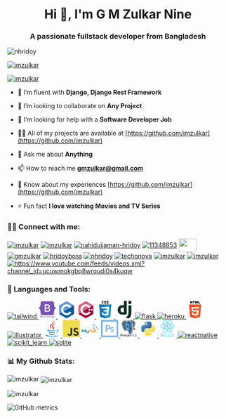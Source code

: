 <h1 align="center">Hi 👋, I'm G M Zulkar Nine</h1>
<h3 align="center">A passionate fullstack developer from Bangladesh</h3>

<p align="left"> <img src="https://komarev.com/ghpvc/?username=nhridoy&label=Profile%20views&color=0e75b6&style=flat" alt="nhridoy" /> </p>

<p align="left"> <a href="https://github.com/ryo-ma/github-profile-trophy"><img src="https://github-profile-trophy.vercel.app/?username=imzulkar&theme=onedark" alt="imzulkar" /></a> </p>

<p align="left"> <a href="https://twitter.com/imzulkar" target="blank"><img src="https://img.shields.io/twitter/follow/imzulkar?logo=twitter&style=for-the-badge" alt="imzulkar" /></a> </p>




- 🌱 I’m fluent with **Django, Django Rest Framework**

- 👯 I’m looking to collaborate on **Any Project**

- 🤝 I’m looking for help with a **Software Developer Job**

- 👨‍💻 All of my projects are available at [https://github.com/imzulkar](https://github.com/imzulkar)

- 💬 Ask me about **Anything**

- 📫 How to reach me **gmzulkar@gmail.com**

- 📄 Know about my experiences [https://github.com/imzulkar](https://github.com/imzulkar)

- ⚡ Fun fact **I love watching Movies and TV Series**


<h3 align="left">🙋‍♂️ Connect with me:</h3>
<p align="left">
<a href="https://codepen.io/imzulkar" target="blank"><img align="center" src="https://raw.githubusercontent.com/rahuldkjain/github-profile-readme-generator/master/src/images/icons/Social/codepen.svg" alt="imzulkar" height="30" width="40" /></a>
<a href="https://twitter.com/imzulkar" target="blank"><img align="center" src="https://raw.githubusercontent.com/rahuldkjain/github-profile-readme-generator/master/src/images/icons/Social/twitter.svg" alt="imzulkar" height="30" width="40" /></a>
<a href="https://linkedin.com/in/nahidujjaman-hridoy" target="blank"><img align="center" src="https://raw.githubusercontent.com/rahuldkjain/github-profile-readme-generator/master/src/images/icons/Social/linked-in-alt.svg" alt="nahidujjaman-hridoy" height="30" width="40" /></a>
<a href="https://stackoverflow.com/users/11348853" target="blank"><img align="center" src="https://raw.githubusercontent.com/rahuldkjain/github-profile-readme-generator/master/src/images/icons/Social/stack-overflow.svg" alt="11348853" height="30" width="40" /></a>
<a href="https://kaggle.com/" target="blank"><img align="center" src="https://raw.githubusercontent.com/rahuldkjain/github-profile-readme-generator/master/src/images/icons/Social/kaggle.svg" alt="" height="30" width="40" /></a>
<a href="https://fb.com/gmzulkar" target="blank"><img align="center" src="https://raw.githubusercontent.com/rahuldkjain/github-profile-readme-generator/master/src/images/icons/Social/facebook.svg" alt="gmzulkar" height="30" width="40" /></a>
<a href="https://instagram.com/hridoyboss" target="blank"><img align="center" src="https://raw.githubusercontent.com/rahuldkjain/github-profile-readme-generator/master/src/images/icons/Social/instagram.svg" alt="hridoyboss" height="30" width="40" /></a>
<a href="https://www.behance.net/nhridoy" target="blank"><img align="center" src="https://raw.githubusercontent.com/rahuldkjain/github-profile-readme-generator/master/src/images/icons/Social/behance.svg" alt="nhridoy" height="30" width="40" /></a>
<a href="https://www.youtube.com/c/techonova" target="blank"><img align="center" src="https://raw.githubusercontent.com/rahuldkjain/github-profile-readme-generator/master/src/images/icons/Social/youtube.svg" alt="techonova" height="30" width="40" /></a>
<a href="https://www.hackerrank.com/imzulkar" target="blank"><img align="center" src="https://raw.githubusercontent.com/rahuldkjain/github-profile-readme-generator/master/src/images/icons/Social/hackerrank.svg" alt="imzulkar" height="30" width="40" /></a>
<a href="https://www.leetcode.com/imzulkar" target="blank"><img align="center" src="https://raw.githubusercontent.com/rahuldkjain/github-profile-readme-generator/master/src/images/icons/Social/leet-code.svg" alt="imzulkar" height="30" width="40" /></a>
<a href="/https://www.youtube.com/feeds/videos.xml?channel_id=ucuwmokgbq8wrqudi0s4kuqw" target="blank"><img align="center" src="https://raw.githubusercontent.com/rahuldkjain/github-profile-readme-generator/master/src/images/icons/Social/rss.svg" alt="https://www.youtube.com/feeds/videos.xml?channel_id=ucuwmokgbq8wrqudi0s4kuqw" height="30" width="40" /></a>
</p>

<h3 align="left">🚀 Languages and Tools:</h3>
<p align="left"> 
<a href="https://tailwindcss.com/" target="_blank" rel="noreferrer"> <img src="https://www.vectorlogo.zone/logos/tailwindcss/tailwindcss-icon.svg" alt="tailwind" width="40" height="40"/> </a> <a href="https://getbootstrap.com" target="_blank"> <img src="https://raw.githubusercontent.com/devicons/devicon/master/icons/bootstrap/bootstrap-plain-wordmark.svg" alt="bootstrap" width="40" height="40"/> </a> <a href="https://www.cprogramming.com/" target="_blank"> <img src="https://raw.githubusercontent.com/devicons/devicon/master/icons/c/c-original.svg" alt="c" width="40" height="40"/> </a> <a href="https://www.w3schools.com/cpp/" target="_blank"> <img src="https://raw.githubusercontent.com/devicons/devicon/master/icons/cplusplus/cplusplus-original.svg" alt="cplusplus" width="40" height="40"/> </a> <a href="https://www.w3schools.com/css/" target="_blank"> <img src="https://raw.githubusercontent.com/devicons/devicon/master/icons/css3/css3-original-wordmark.svg" alt="css3" width="40" height="40"/> </a> <a href="https://www.djangoproject.com/" target="_blank"> <img src="https://raw.githubusercontent.com/devicons/devicon/master/icons/django/django-plain.svg" alt="django" width="40" height="40"/> </a> <a href="https://flask.palletsprojects.com/" target="_blank"> <img src="https://www.vectorlogo.zone/logos/pocoo_flask/pocoo_flask-icon.svg" alt="flask" width="40" height="40"/> </a> <a href="https://heroku.com" target="_blank"> <img src="https://www.vectorlogo.zone/logos/heroku/heroku-icon.svg" alt="heroku" width="40" height="40"/> </a> <a href="https://www.w3.org/html/" target="_blank"> <img src="https://raw.githubusercontent.com/devicons/devicon/master/icons/html5/html5-original-wordmark.svg" alt="html5" width="40" height="40"/> </a> <a href="https://www.adobe.com/in/products/illustrator.html" target="_blank"> <img src="https://www.vectorlogo.zone/logos/adobe_illustrator/adobe_illustrator-icon.svg" alt="illustrator" width="40" height="40"/> </a> <a href="https://www.java.com" target="_blank"> <img src="https://raw.githubusercontent.com/devicons/devicon/master/icons/java/java-original.svg" alt="java" width="40" height="40"/> </a> <a href="https://developer.mozilla.org/en-US/docs/Web/JavaScript" target="_blank"> <img src="https://raw.githubusercontent.com/devicons/devicon/master/icons/javascript/javascript-original.svg" alt="javascript" width="40" height="40"/> </a> <a href="https://www.mysql.com/" target="_blank"> <img src="https://raw.githubusercontent.com/devicons/devicon/master/icons/mysql/mysql-original-wordmark.svg" alt="mysql" width="40" height="40"/> </a> <a href="https://www.photoshop.com/en" target="_blank"> <img src="https://raw.githubusercontent.com/devicons/devicon/master/icons/photoshop/photoshop-line.svg" alt="photoshop" width="40" height="40"/> </a> <a href="https://www.postgresql.org" target="_blank"> <img src="https://raw.githubusercontent.com/devicons/devicon/master/icons/postgresql/postgresql-original-wordmark.svg" alt="postgresql" width="40" height="40"/> </a> <a href="https://www.python.org" target="_blank"> <img src="https://raw.githubusercontent.com/devicons/devicon/master/icons/python/python-original.svg" alt="python" width="40" height="40"/> </a> <a href="https://reactjs.org/" target="_blank"> <img src="https://raw.githubusercontent.com/devicons/devicon/master/icons/react/react-original-wordmark.svg" alt="react" width="40" height="40"/> </a> <a href="https://reactnative.dev/" target="_blank"> <img src="https://reactnative.dev/img/header_logo.svg" alt="reactnative" width="40" height="40"/> </a> <a href="https://scikit-learn.org/" target="_blank"> <img src="https://upload.wikimedia.org/wikipedia/commons/0/05/Scikit_learn_logo_small.svg" alt="scikit_learn" width="40" height="40"/> </a> <a href="https://www.sqlite.org/" target="_blank"> <img src="https://www.vectorlogo.zone/logos/sqlite/sqlite-icon.svg" alt="sqlite" width="40" height="40"/> </a> </p>

<h3 align="left">📊 My Github Stats:</h3>
<p><img align="left" src="https://github-readme-stats.vercel.app/api/top-langs?username=imzulkar&show_icons=true&theme=dark&locale=en&layout=compact" alt="imzulkar" /></p>

<p>&nbsp;<img align="center" src="https://github-readme-stats.vercel.app/api?username=imzulkar&show_icons=true&theme=dark&title_color=ffffff&text_color=ffffff&icon_color=0775d5&locale=en" alt="imzulkar" /></p>

<p><img align="center" src="https://github-readme-streak-stats.herokuapp.com/?user=imzulkar&theme=highcontrast" alt="imzulkar" /></p>


![GitHub metrics](https://metrics.lecoq.io/imzulkar)
